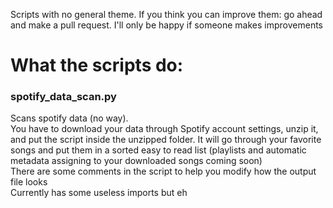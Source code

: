 Scripts with no general theme. If you think you can improve them: go ahead and make a pull request. I'll only be happy if someone makes improvements

# What the scripts do:

### spotify_data_scan.py
Scans spotify data (no way).  
You have to download your data through Spotify account settings, unzip it, and put the script inside the unzipped folder. It will go through your favorite songs and put them in a sorted easy to read list (playlists and automatic metadata assigning to your downloaded songs coming soon)  
There are some comments in the script to help you modify how the output file looks  
Currently has some useless imports but eh